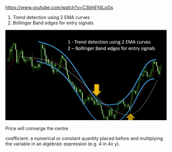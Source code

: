 https://www.youtube.com/watch?v=C3bh6Y4LpGs

1. Trend detection using 2 EMA curves
2. Bollinger Band edges for entry signals

![alt text](image.png)

Price will converge the centre

coefficient: a numerical or constant quantity placed before and multiplying the variable in an algebraic expression (e.g. 4 in 4x y).
